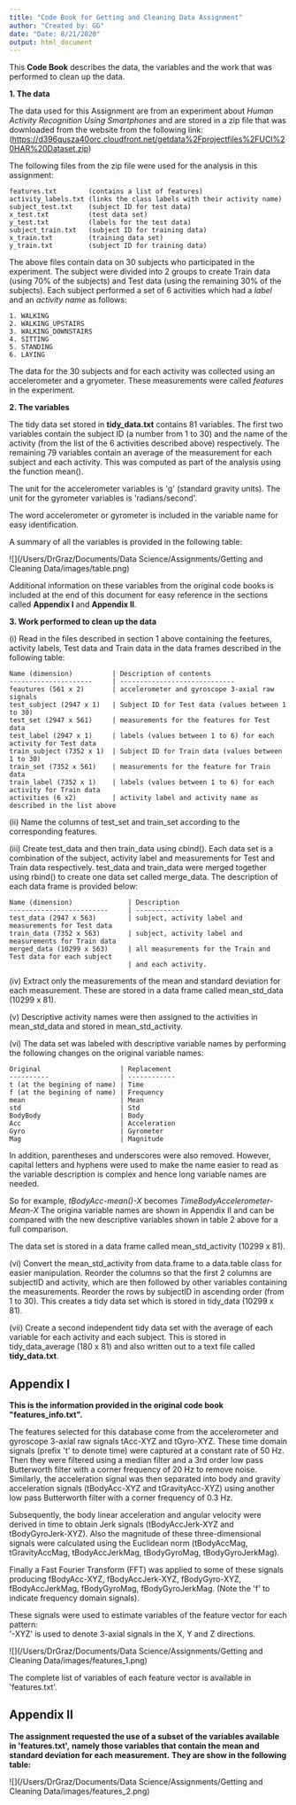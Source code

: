 ```yaml
---
title: "Code Book for Getting and Cleaning Data Assignment"
author: "Created by: GG"
date: "Date: 8/21/2020"
output: html_document
---
```


This **Code Book** describes the data, the variables and the work that was performed 
to clean up the data.

**1. The data**

The data used for this Assignment are from an experiment about _Human Activity Recognition Using Smartphones_
and are stored in a zip file that was downloaded from the website from the following link:
(https://d396qusza40orc.cloudfront.net/getdata%2Fprojectfiles%2FUCI%20HAR%20Dataset.zip)

The following files from the zip file were used for the analysis in this assignment:

    features.txt        (contains a list of features)
    activity_labels.txt (links the class labels with their activity name)
    subject_test.txt    (subject ID for test data)
    x_test.txt          (test data set)
    y_test.txt          (labels for the test data)
    subject_train.txt   (subject ID for training data)
    x_train.txt         (training data set)
    y_train.txt         (subject ID for training data)

The above files contain data on 30 subjects who participated in the experiment. 
The subject were divided into 2 groups to create Train data (using 70% of the subjects) 
and Test data (using the remaining 30% of the subjects).
Each subject performed a set of 6 activities which had a _label_ and an _activity name_ as follows:

    1. WALKING
    2. WALKING_UPSTAIRS
    3. WALKING_DOWNSTAIRS
    4. SITTING
    5. STANDING
    6. LAYING

The data for the 30 subjects and for each activity was collected using an accelerometer 
and a gryometer. These measurements were called _features_ in the experiment.

**2. The variables**

The tidy data set stored in **tidy_data.txt** contains 81 variables. The first two variables
contain the subject ID (a number from 1 to 30) and the name of the activity (from the list of the 6
activities described above) respectively. The remaining 79 variables contain an average of the measurement
for each subject and each activity. This was computed as part of the analysis using the function mean().

The unit for the accelerometer variables is 'g' (standard gravity units). 
The unit for the gyrometer variables is 'radians/second'.

The word accelerometer or gyrometer is included in the variable name for easy identification.

A summary of all the variables is provided in the following table:

![](/Users/DrGraz/Documents/Data Science/Assignments/Getting and Cleaning Data/images/table.png)

Additional information on these variables from the original code books is included at the end
of this document for easy reference in the sections called **Appendix I** and **Appendix II**.

**3. Work performed to clean up the data**

(i) Read in the files described in section 1 above containing the feetures, 
activity labels, Test data and Train data in the data frames described in the following table:

    Name (dimension)          | Description of contents
    ---------------------     | -----------------------------
    feautures (561 x 2)       | accelerometer and gyroscope 3-axial raw signals 
    test_subject (2947 x 1)   | Subject ID for Test data (values between 1 to 30)
    test_set (2947 x 561)     | measurements for the features for Test data       
    test_label (2947 x 1)     | labels (values between 1 to 6) for each activity for Test data
    train_subject (7352 x 1)  | Subject ID for Train data (values between 1 to 30)
    train_set (7352 x 561)    | measurements for the feature for Train data   
    train_label (7352 x 1)    | labels (values between 1 to 6) for each activity for Train data
    activities (6 x2)         | activity label and activity name as described in the list above

(ii) Name the columns of test_set and train_set according to the corresponding features.

(iii) Create test_data and then train_data using cbind(). Each data set is a combination 
of the subject, activity label and measurements for Test and Train data respectively.
test_data and train_data were merged together using rbind() to create one data set called merge_data. 
The description of each data frame is provided below:

    Name (dimension)              | Description 
    -------------------------     | ------------
    test_data (2947 x 563)        | subject, activity label and measurements for Test data
    train_data (7352 x 563)       | subject, activity label and measurements for Train data
    merged_data (10299 x 563)     | all measurements for the Train and Test data for each subject 
                                  | and each activity.    

(iv) Extract only the measurements of the mean and standard deviation for each measurement.
These are stored in a data frame called mean_std_data (10299 x 81).

(v) Descriptive activity names were then assigned to the activities in mean_std_data and
stored in mean_std_activity.

(vi) The data set was labeled with descriptive variable names by performing
the following changes on the original variable names:

    Original                    | Replacement
    ----------                  | ------------
    t (at the begining of name) | Time
    f (at the begining of name) | Frequency
    mean                        | Mean
    std                         | Std
    BodyBody                    | Body
    Acc                         | Acceleration
    Gyro                        | Gyrometer
    Mag                         | Magnitude

In addition, parentheses and underscores were also removed. However, capital letters and 
hyphens were used to make the name easier to read as the variable description is complex and 
hence long variable names are needed. 

So for example, *tBodyAcc-mean()-X* becomes *TimeBodyAccelerometer-Mean-X*
The origina variable names are shown in Appendix II and can be compared with the 
new descriptive variables shown in table 2 above for a full comparison.

The data set is stored in a data frame called mean_std_activity (10299 x 81). 

(vi) Convert the mean_std_activity from data.frame to a data.table class for
easier manipulation. Reorder the columns so that the first 2 columns are subjectID 
and activity, which are then followed by other variables containing the measurements.
Reorder the rows by subjectID in ascending order (from 1 to 30). This creates a tidy data set 
which is stored in tidy_data (10299 x 81).

(vii) Create a second independent tidy data set with the average of each variable
for each activity and each subject. This is stored in tidy_data_average (180 x 81)
and also written out to a text file called **tidy_data.txt**.


## Appendix I

**This is the information provided in the original code book "features_info.txt".**

The features selected for this database come from the accelerometer and gyroscope 3-axial raw signals tAcc-XYZ and tGyro-XYZ. These time domain signals (prefix 't' to denote time) were captured at a constant rate of 50 Hz. Then they were filtered using a median filter and a 3rd order low pass Butterworth filter with a corner frequency of 20 Hz to remove noise. Similarly, the acceleration signal was then separated into body and gravity acceleration signals (tBodyAcc-XYZ and tGravityAcc-XYZ) using another low pass Butterworth filter with a corner frequency of 0.3 Hz. 

Subsequently, the body linear acceleration and angular velocity were derived in time to obtain Jerk signals (tBodyAccJerk-XYZ and tBodyGyroJerk-XYZ). Also the magnitude of these three-dimensional signals were calculated using the Euclidean norm (tBodyAccMag, tGravityAccMag, tBodyAccJerkMag, tBodyGyroMag, tBodyGyroJerkMag). 

Finally a Fast Fourier Transform (FFT) was applied to some of these signals producing fBodyAcc-XYZ, fBodyAccJerk-XYZ, fBodyGyro-XYZ, fBodyAccJerkMag, fBodyGyroMag, fBodyGyroJerkMag. (Note the 'f' to indicate frequency domain signals). 

These signals were used to estimate variables of the feature vector for each pattern:  
'-XYZ' is used to denote 3-axial signals in the X, Y and Z directions.

![](/Users/DrGraz/Documents/Data Science/Assignments/Getting and Cleaning Data/images/features_1.png)

The complete list of variables of each feature vector is available in 'features.txt'. 

## Appendix II
**The assignment requested the use of a subset of the variables available in 'features.txt',**
**namely those variables that contain the mean and standard deviation for each measurement.** 
**They are show in the following table:**

![](/Users/DrGraz/Documents/Data Science/Assignments/Getting and Cleaning Data/images/features_2.png)
